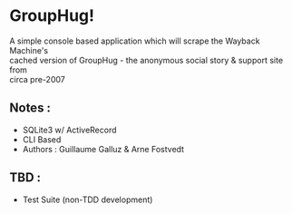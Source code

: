 # GroupHug!

A simple console based application which will scrape the Wayback Machine's  
cached version of GroupHug - the anonymous social story & support site from  
circa pre-2007

## Notes :

* SQLite3 w/ ActiveRecord
* CLI Based
* Authors : Guillaume Galluz & Arne Fostvedt

## TBD :

* Test Suite (non-TDD development)
